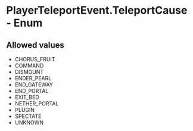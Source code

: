 

# PlayerTeleportEvent.TeleportCause - Enum



## Allowed values

* CHORUS_FRUIT
* COMMAND
* DISMOUNT
* ENDER_PEARL
* END_GATEWAY
* END_PORTAL
* EXIT_BED
* NETHER_PORTAL
* PLUGIN
* SPECTATE
* UNKNOWN
